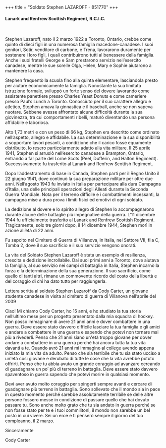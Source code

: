 +++
title = "Soldato Stephen LAZAROFF -  851770"
+++

#### Lanark and Renfrew Scottish Regiment, R.C.I.C.
<br>


Stephen Lazaroff, nato il 2 marzo 1922 a Toronto, Ontario, crebbe come quinto di dieci figli in una numerosa famiglia macedone-canadese. I suoi genitori, Sotir, venditore di carbone, e Trena, lavorarono duramente per sostenere i loro figli, i quali contribuirono tutti al benessere della famiglia. Anche i suoi fratelli George e Sam prestarono servizio nell’esercito canadese, mentre le sue sorelle Olga, Helen, Mary e Sophie aiutarono a mantenere la casa.

Stephen frequentò la scuola fino alla quinta elementare, lasciandola presto per aiutare economicamente la famiglia. Nonostante la sua limitata istruzione formale, sviluppò un forte senso del dovere lavorando come assistente panettiere presso Charles Yeast Donuts e come cameriere presso Paul’s Lunch a Toronto. Conosciuto per il suo carattere allegro e atletico, Stephen amava la ginnastica e il baseball, anche se non sapeva nuotare. Sebbene avesse affrontato alcune difficoltà durante la sua giovinezza, tra cui comportamenti ribelli, maturò diventando una persona affidabile e laboriosa.

Alto 1,73 metri e con un peso di 66 kg, Stephen era descritto come ordinato nell’aspetto, allegro e affidabile. La sua determinazione e la sua disponibilità a sopportare lavori pesanti, a condizione che il carico fosse equamente distribuito, lo resero particolarmente adatto alla vita militare. Il 25 aprile 1941, Stephen si arruolò nell’esercito canadese a Brampton, Ontario, entrando a far parte del Lorne Scots (Peel, Dufferin, and Halton Regiment). Successivamente fu trasferito al Lanark and Renfrew Scottish Regiment.

Dopo l’addestramento di base in Canada, Stephen partì per il Regno Unito il 22 giugno 1941, dove continuò la sua preparazione militare per oltre due anni. Nell’agosto 1943 fu inviato in Italia per partecipare alla dura Campagna d’Italia, una delle principali operazioni degli Alleati durante la Seconda Guerra Mondiale. Nota per il terreno difficile e i combattimenti incessanti, la campagna mise a dura prova i limiti fisici ed emotivi di ogni soldato.

La dedizione al dovere e lo spirito allegro di Stephen lo accompagnarono durante alcune delle battaglie più impegnative della guerra. L’11 dicembre 1944 fu ufficialmente trasferito al Lanark and Renfrew Scottish Regiment. 
Tragicamente, solo tre giorni dopo, il 14 dicembre 1944, Stephen morì in azione all’età di 22 anni.

Fu sepolto nel Cimitero di Guerra di Villanova, in Italia, nel Settore VII, fila C, Tomba 2, dove il suo sacrificio e il suo servizio vengono onorati.

La vita del Soldato Stephen Lazaroff è stata un esempio di resilienza, crescita e dedizione incrollabile. Dai suoi primi anni a Toronto, dove aiutava la famiglia, al suo servizio nei campi di battaglia in Italia, Stephen incarnò la forza e la determinazione della sua generazione. 
Il suo sacrificio, come quello di tanti altri, rimane un commovente ricordo del costo della libertà e del coraggio di chi ha dato tutto per raggiungerla.


Lettera scritta al soldato  Stephen Lazaroff da Cody Carter, un giovane studente canadese in visita al cimitero di guerra di Villanova  nell’aprile del 2009

Ciao! 
Mi chiamo Cody Carter, ho 15 anni, e ho studiato la tua storia nell’ultimo mese per un progetto presentato dalla mia squadra di hockey. Non posso immaginare di avere 21 anni
anni e dover combattere in una guerra. Deve essere stato davvero difficile lasciare la tua famiglia
e gli amici e andare a combattere in una guerra e sapendo che potevi non tornare mai più a
rivederli.
Penso che 21 anni siano un'età troppo giovane per dover andare a combattere in una guerra perché hai ancora tutta la tua vita davanti a te. Quando avrò 21 anni mi immagino al college
avendo appena iniziato la mia vita da adulto. Penso che sia terribile che tu sia stato ucciso a
un'età così giovane e derubato di tutte le cose che la vita avrebbe potuto offrirti. Penso che tu abbia avuto un grande coraggio ad avanzare cercando di guadagnare un po’ più di terreno in battaglia.
Deve essere stato davvero spaventoso in guerra sapendo che potevi morire in qualsiasi momento. 

Devi aver avuto molto coraggio per spingerti sempre avanti e cercare di guadagnare più terreno in battaglia.
Sono sollevato che il mondo sia in pace in questo momento perché sarebbe assolutamente
terribile se delle altre persone fossero messe in condizione di passare quello che hai dovuto passare tu. Sono anche molto grato che tu sia andato in guerra perché se non fosse stato per te e i tuoi commilitoni, il mondo non sarebbe un bel posto in cui vivere. 
Sei un eroe e ti penserò sempre il giorno del tuo compleanno, il 2 marzo.

Sinceramente

Cody Carter



